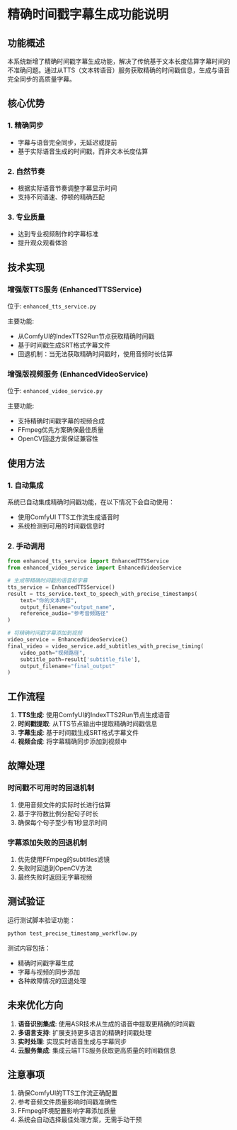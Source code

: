 # 精确时间戳字幕生成功能说明

## 功能概述

本系统新增了精确时间戳字幕生成功能，解决了传统基于文本长度估算字幕时间的不准确问题。通过从TTS（文本转语音）服务获取精确的时间戳信息，生成与语音完全同步的高质量字幕。

## 核心优势

### 1. 精确同步
- 字幕与语音完全同步，无延迟或提前
- 基于实际语音生成的时间戳，而非文本长度估算

### 2. 自然节奏
- 根据实际语音节奏调整字幕显示时间
- 支持不同语速、停顿的精确匹配

### 3. 专业质量
- 达到专业视频制作的字幕标准
- 提升观众观看体验

## 技术实现

### 增强版TTS服务 (EnhancedTTSService)

位于: `enhanced_tts_service.py`

主要功能:
- 从ComfyUI的IndexTTS2Run节点获取精确时间戳
- 基于时间戳生成SRT格式字幕文件
- 回退机制：当无法获取精确时间戳时，使用音频时长估算

### 增强版视频服务 (EnhancedVideoService)

位于: `enhanced_video_service.py`

主要功能:
- 支持精确时间戳字幕的视频合成
- FFmpeg优先方案确保最佳质量
- OpenCV回退方案保证兼容性

## 使用方法

### 1. 自动集成
系统已自动集成精确时间戳功能，在以下情况下会自动使用：
- 使用ComfyUI TTS工作流生成语音时
- 系统检测到可用的时间戳信息时

### 2. 手动调用
```python
from enhanced_tts_service import EnhancedTTSService
from enhanced_video_service import EnhancedVideoService

# 生成带精确时间戳的语音和字幕
tts_service = EnhancedTTSService()
result = tts_service.text_to_speech_with_precise_timestamps(
    text="你的文本内容", 
    output_filename="output_name",
    reference_audio="参考音频路径"
)

# 将精确时间戳字幕添加到视频
video_service = EnhancedVideoService()
final_video = video_service.add_subtitles_with_precise_timing(
    video_path="视频路径",
    subtitle_path=result['subtitle_file'],
    output_filename="final_output"
)
```

## 工作流程

1. **TTS生成**: 使用ComfyUI的IndexTTS2Run节点生成语音
2. **时间戳提取**: 从TTS节点输出中提取精确时间戳信息
3. **字幕生成**: 基于时间戳生成SRT格式字幕文件
4. **视频合成**: 将字幕精确同步添加到视频中

## 故障处理

### 时间戳不可用时的回退机制
1. 使用音频文件的实际时长进行估算
2. 基于字符数比例分配句子时长
3. 确保每个句子至少有1秒显示时间

### 字幕添加失败的回退机制
1. 优先使用FFmpeg的subtitles滤镜
2. 失败时回退到OpenCV方法
3. 最终失败时返回无字幕视频

## 测试验证

运行测试脚本验证功能：
```bash
python test_precise_timestamp_workflow.py
```

测试内容包括：
- 精确时间戳字幕生成
- 字幕与视频的同步添加
- 各种故障情况的回退处理

## 未来优化方向

1. **语音识别集成**: 使用ASR技术从生成的语音中提取更精确的时间戳
2. **多语言支持**: 扩展支持更多语言的精确时间戳处理
3. **实时处理**: 实现实时语音生成与字幕同步
4. **云服务集成**: 集成云端TTS服务获取更高质量的时间戳信息

## 注意事项

1. 确保ComfyUI的TTS工作流正确配置
2. 参考音频文件质量影响时间戳准确性
3. FFmpeg环境配置影响字幕添加质量
4. 系统会自动选择最佳处理方案，无需手动干预